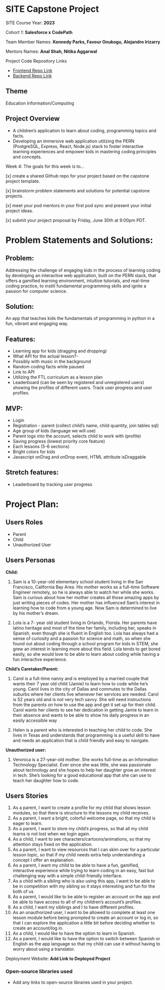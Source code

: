 # SITE Capstone Project

SITE Course Year: **2023**

Cohort 1: **Salesforce x CodePath**

Team Member Names: **Kennedy Parks, Favour Onukogu, Alejandro Irizarry**

Mentors Names: **Anal Shah, Nitika Aggarwal**

Project Code Repository Links

* [Frontend Repo Link]()
* [Backend Repo Link]()


## Theme
Education
Information/Computing


## Project Overview

- A children’s application to learn about coding, programming topics and facts. 
- Developing an immersive web application utilizing the PERN (PostgreSQL, Express, React, Node.js) stack to foster interactive learning experiences and empower kids  in mastering coding principles and concepts.

Week 4:
The goals for this week is to...

[x] create a shared Github repo for your project based on the capstone project template.

[x] brainstorm problem statements and solutions for potential capstone projects.

[x] meet your pod mentors in your first pod sync and present your initial project ideas.

[x] submit your project proposal by Friday, June 30th at 9:00pm PDT.

# Problem Statements and Solutions: 

## Problem:
Addressing the challenge of engaging kids in the process of learning coding by developing an interactive web application, built on the PERN stack, that offers a gamified learning environment, intuitive tutorials, and real-time coding practice, to instill fundamental programming skills and ignite a passion for computer science.

## Solution:
An app that teaches kids the fundamentals of programming in python in a fun, vibrant and engaging way.

## Features:
- Learning app for kids  (dragging and dropping)
- What API for the actual lesson?-
- Possibly with music in the background
- Random coding facts while paused
- Link to API
- Utilizing the FTL curriculum as a lesson plan
- Leaderboard (can be seen by registered and unregistered users) showing the profiles of different users.
Track user progress and user profiles.


## MVP:
- Login
- Registration - parent (collect child’s name, child quantity, join tables sql)
- Age group of kids (language we will use)
- Parent logs into the account, selects child to work with (profile)
- Saving progress (lowest priority core feature)
- Each lessons (5-6 sections)
- Bright colors for kids
- Javascript onDrag and onDrop event, HTML attribute isDraggable


## Stretch features:
- Leaderboard by tracking user progress

# Project Plan:

## Users Roles

- Parent
- Child
- Unauthorized User

## Users Personas
**Child:**
1. Sam is a 10-year-old elementary school student living in the San Francisco, California Bay Area. His mother works as a full-time Software Engineer remotely, so he is always able to watch her while she works. Sam is curious about how her mother creates all those amazing apps by just writing pieces of codes. Her mother has influenced Sam’s interest in learning how to code from a young age. Now Sam is determined to live by his mother’s dream.
   
2. Lola is a 7- year old student living in Orlando, Florida. Her parents have latino heritage and most of the time her family, including her, speaks in Spanish, even though she is fluent in English too. Lola has always had a sense of curiosity and a passion for science and math, so when she found out about coding through a school program for kids in STEM, she grew an interest in learning more about this field. Lola tends to get bored easily, so she would love to be able to learn about coding while having a fun interactive experience.

**Child’s Caretaker/Parent:** 
1. Carol is a full-time nanny and is employed by a married couple that wants their 7 year old child (Jamie) to learn how to code while he’s young. Carol lives in the city of Dallas and commutes to the Dallas suburbs where her clients live whenever her services are needed. Carol is 52 years old and is not very tech savvy. She will need instructions from the parents on how to use the app and get it set up for their child. 
Carol wants her clients to see her dedication in getting Jamie to learn in their absence and wants to be able to show his daily progress in an easily accessible way

2. Helen is a parent who is interested in teaching her child to code. She lives in Texas and understands that programming is a useful skill to have and needs an application that is child friendly and easy to navigate.

**Unauthorized user:**

1. Veronica is a 27-year-old mother. She works full-time as an Information Technology Specialist. Ever since she was little, she was passionate about technology and she hopes to help her daughter grow an interest in tech. She’s looking  for a  good educational app that she can use to teach her daughter how to code.

## Users Stories
1. As a parent, I want to create a profile for my child that shows lesson modules, so that there is structure to the lessons my child receives.
2. As a parent, I want a bright, colorful welcome page, so that my child is eager to learn.
3. As a parent, I want to store my child’s progress, so that all my child learns  is not lost when we login again.
4. As a child, I want to see characters/cartoons/animations, so that my attention stays fixed on the application.
5. As a parent, I want to view resources that I can skim over for a particular lesson topic, so that if my child needs extra help understanding a concept I offer an explanation.
6. As a parent, I want my child to be able to have a fun, gamified, interactive experience while trying to learn coding in an easy, fast but challenging way with a simple child-friendly interface.
7. As a child with a sibling who is also using this app, I want to be able to be in competition with my sibling so it stays interesting and fun for the both of us
8. As a parent, I would like to be able to register an account on the app and be able to have access to all of my  children’s account’s profiles.
9. As a child, I want my siblings and I to have different profiles.
10. As an unauthorized user, I want to be allowed to complete at least one lesson module before being prompted to create an account or log in, so that I can explore the application a little bit before deciding whether to create an account/log in.
11. As a child, I would like to have the option to learn in Spanish.
12. As a parent, I would like to have the option to switch between Spanish or English as the app language so that my child can use it without having to worry about using a translator.


Deployment Website: **Add Link to Deployed Project**

### Open-source libraries used

- Add any links to open-source libraries used in your project.
